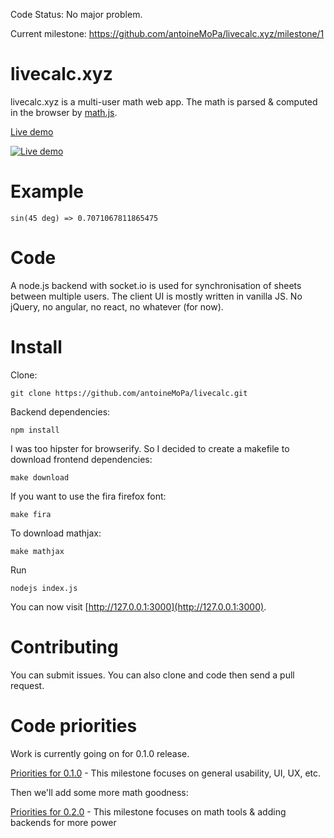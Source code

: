 Code Status: No major problem.

Current milestone: https://github.com/antoineMoPa/livecalc.xyz/milestone/1

# livecalc.xyz

livecalc.xyz is a multi-user math web app. The math is parsed & computed in the browser by [math.js](http://mathjs.org/).

[Live demo](https://www.livecalc.xyz/new)

[![Live demo](https://livecalc.xyz/icon-96x96.png) ](https://www.livecalc.xyz/new)


# Example

    sin(45 deg) => 0.7071067811865475

# Code

A node.js backend with socket.io is used for synchronisation of sheets between multiple users.
The client UI is mostly written in vanilla JS. No jQuery, no angular, no react, no whatever (for now).

# Install

Clone:

    git clone https://github.com/antoineMoPa/livecalc.git

Backend dependencies:

    npm install

I was too hipster for browserify. So I decided to create a makefile to download frontend dependencies: 

    make download

If you want to use the fira firefox font:

    make fira

To download mathjax:

    make mathjax

Run

    nodejs index.js

You can now visit [http://127.0.0.1:3000](http://127.0.0.1:3000).

# Contributing

You can submit issues. You can also clone and code then send a pull request.

# Code priorities

Work is currently going on for 0.1.0 release.

[Priorities for 0.1.0](https://github.com/antoineMoPa/livecalc.xyz/milestone/1) - This milestone focuses on general usability, UI, UX, etc.

Then we'll add some more math goodness:

[Priorities for 0.2.0](https://github.com/antoineMoPa/livecalc.xyz/milestone/2) - This milestone focuses on math tools & adding backends for more power
